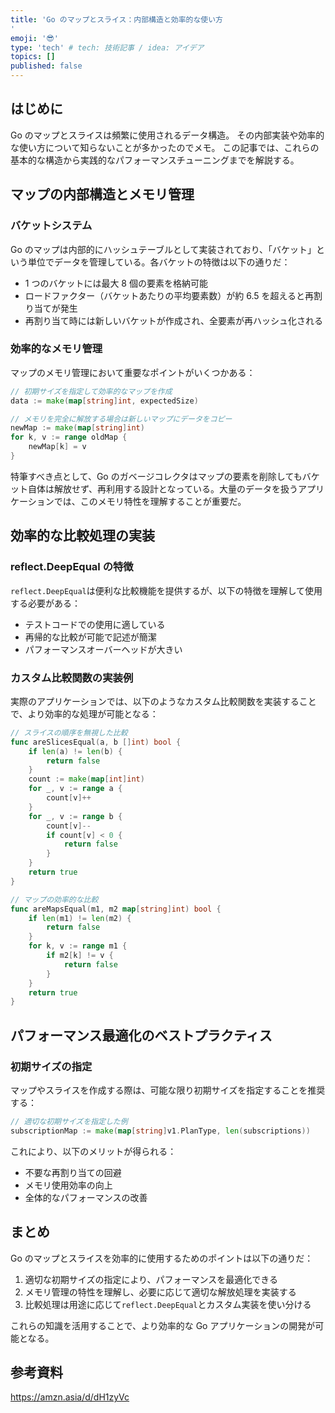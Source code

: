 ```yaml
---
title: 'Go のマップとスライス：内部構造と効率的な使い方
'
emoji: '😎'
type: 'tech' # tech: 技術記事 / idea: アイデア
topics: []
published: false
---
```


## はじめに

Go のマップとスライスは頻繁に使用されるデータ構造。
その内部実装や効率的な使い方について知らないことが多かったのでメモ。
この記事では、これらの基本的な構造から実践的なパフォーマンスチューニングまでを解説する。

## マップの内部構造とメモリ管理

### バケットシステム

Go のマップは内部的にハッシュテーブルとして実装されており、「バケット」という単位でデータを管理している。各バケットの特徴は以下の通りだ：

- 1 つのバケットには最大 8 個の要素を格納可能
- ロードファクター（バケットあたりの平均要素数）が約 6.5 を超えると再割り当てが発生
- 再割り当て時には新しいバケットが作成され、全要素が再ハッシュ化される

### 効率的なメモリ管理

マップのメモリ管理において重要なポイントがいくつかある：

```go
// 初期サイズを指定して効率的なマップを作成
data := make(map[string]int, expectedSize)

// メモリを完全に解放する場合は新しいマップにデータをコピー
newMap := make(map[string]int)
for k, v := range oldMap {
    newMap[k] = v
}
```

特筆すべき点として、Go のガベージコレクタはマップの要素を削除してもバケット自体は解放せず、再利用する設計となっている。大量のデータを扱うアプリケーションでは、このメモリ特性を理解することが重要だ。

## 効率的な比較処理の実装

### reflect.DeepEqual の特徴

`reflect.DeepEqual`は便利な比較機能を提供するが、以下の特徴を理解して使用する必要がある：

- テストコードでの使用に適している
- 再帰的な比較が可能で記述が簡潔
- パフォーマンスオーバーヘッドが大きい

### カスタム比較関数の実装例

実際のアプリケーションでは、以下のようなカスタム比較関数を実装することで、より効率的な処理が可能となる：

```go
// スライスの順序を無視した比較
func areSlicesEqual(a, b []int) bool {
    if len(a) != len(b) {
        return false
    }
    count := make(map[int]int)
    for _, v := range a {
        count[v]++
    }
    for _, v := range b {
        count[v]--
        if count[v] < 0 {
            return false
        }
    }
    return true
}

// マップの効率的な比較
func areMapsEqual(m1, m2 map[string]int) bool {
    if len(m1) != len(m2) {
        return false
    }
    for k, v := range m1 {
        if m2[k] != v {
            return false
        }
    }
    return true
}
```

## パフォーマンス最適化のベストプラクティス

### 初期サイズの指定

マップやスライスを作成する際は、可能な限り初期サイズを指定することを推奨する：

```go
// 適切な初期サイズを指定した例
subscriptionMap := make(map[string]v1.PlanType, len(subscriptions))
```

これにより、以下のメリットが得られる：

- 不要な再割り当ての回避
- メモリ使用効率の向上
- 全体的なパフォーマンスの改善

## まとめ

Go のマップとスライスを効率的に使用するためのポイントは以下の通りだ：

1. 適切な初期サイズの指定により、パフォーマンスを最適化できる
2. メモリ管理の特性を理解し、必要に応じて適切な解放処理を実装する
3. 比較処理は用途に応じて`reflect.DeepEqual`とカスタム実装を使い分ける

これらの知識を活用することで、より効率的な Go アプリケーションの開発が可能となる。

## 参考資料

https://amzn.asia/d/dH1zyVc
